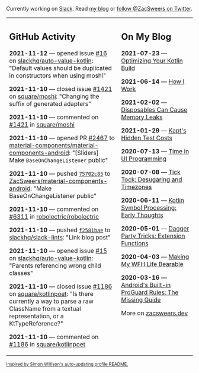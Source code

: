 Currently working on [Slack](https://slack.com/). Read [my blog](https://zacsweers.dev/) or [follow @ZacSweers on Twitter](https://twitter.com/ZacSweers).

<table><tr><td valign="top" width="60%">

## GitHub Activity
<!-- githubActivity starts -->
**2021-11-12** — opened issue [#16](https://api.github.com/repos/slackhq/auto-value-kotlin/issues/16) on [slackhq/auto-value-kotlin](https://api.github.com/repos/slackhq/auto-value-kotlin): "Default values should be duplicated in constructors when using moshi"

**2021-11-10** — closed issue [#1421](https://api.github.com/repos/square/moshi/issues/1421) on [square/moshi](https://api.github.com/repos/square/moshi): "Changing the suffix of generated adapters"

**2021-11-10** — commented on [#1421](https://github.com/square/moshi/issues/1421#issuecomment-965741674) in [square/moshi](https://api.github.com/repos/square/moshi)

**2021-11-10** — opened PR [#2467](https://api.github.com/repos/material-components/material-components-android/pulls/2467) to [material-components/material-components-android](https://api.github.com/repos/material-components/material-components-android): "[Sliders] Make `BaseOnChangeListener` public"

**2021-11-10** — pushed [`75702c85`](https://github.com/ZacSweers/material-components-android/commit/75702c85636d7fe4e7a2712c81e2a90c429927ad) to [ZacSweers/material-components-android](https://api.github.com/repos/ZacSweers/material-components-android): "Make BaseOnChangeListener public"

**2021-11-10** — commented on [#6311](https://github.com/robolectric/robolectric/issues/6311#issuecomment-965607050) in [robolectric/robolectric](https://api.github.com/repos/robolectric/robolectric)

**2021-11-10** — pushed [`f2581bae`](https://github.com/slackhq/slack-lints/commit/f2581bae4a6777eff915d16104ee2032e02959b2) to [slackhq/slack-lints](https://api.github.com/repos/slackhq/slack-lints): "Link blog post"

**2021-11-10** — opened issue [#15](https://api.github.com/repos/slackhq/auto-value-kotlin/issues/15) on [slackhq/auto-value-kotlin](https://api.github.com/repos/slackhq/auto-value-kotlin): "Parents referencing wrong child classes"

**2021-11-10** — closed issue [#1186](https://api.github.com/repos/square/kotlinpoet/issues/1186) on [square/kotlinpoet](https://api.github.com/repos/square/kotlinpoet): "Is there currently a way to parse a raw ClassName from a textual representation, or a KtTypeReference?"

**2021-11-10** — commented on [#1186](https://github.com/square/kotlinpoet/issues/1186#issuecomment-965312170) in [square/kotlinpoet](https://api.github.com/repos/square/kotlinpoet)
<!-- githubActivity ends -->
</td><td valign="top" width="40%">

## On My Blog
<!-- blog starts -->
**2021-07-23** — [Optimizing Your Kotlin Build](https://www.zacsweers.dev/optimizing-your-kotlin-build/)

**2021-06-14** — [How I Work](https://www.zacsweers.dev/how-i-work/)

**2021-02-02** — [Disposables Can Cause Memory Leaks](https://www.zacsweers.dev/disposables-can-cause-memory-leaks/)

**2021-01-29** — [Kapt's Hidden Test Costs](https://www.zacsweers.dev/kapts-hidden-test-costs/)

**2020-07-13** — [Time in UI Programming](https://www.zacsweers.dev/time-in-ui/)

**2020-07-08** — [Tick Tock: Desugaring and Timezones](https://www.zacsweers.dev/ticktock-desugaring-timezones/)

**2020-06-11** — [Kotlin Symbol Processing: Early Thoughts](https://www.zacsweers.dev/kotlin-symbol-processor-early-thoughts/)

**2020-05-01** — [Dagger Party Tricks: Extension Functions](https://www.zacsweers.dev/dagger-party-tricks-extension-functions/)

**2020-04-03** — [Making My WFH Life Bearable](https://www.zacsweers.dev/making-wfh-life-bearable/)

**2020-03-16** — [Android's Built-in ProGuard Rules: The Missing Guide](https://www.zacsweers.dev/android-proguard-rules/)
<!-- blog ends -->
More on [zacsweers.dev](https://zacsweers.dev/)
</td></tr></table>

<sub><a href="https://simonwillison.net/2020/Jul/10/self-updating-profile-readme/">Inspired by Simon Willison's auto-updating profile README.</a></sub>